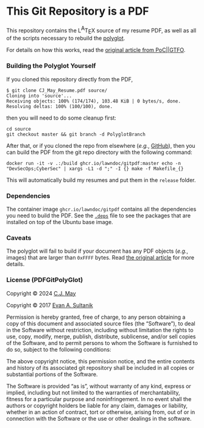 # This Git Repository is a PDF

This repository contains the L<sup><big>A</big></sup>T<sub><big>E</big></sub>X source of my resume PDF, as well as all of the scripts necessary to rebuild the [polyglot](https://en.wikipedia.org/wiki/Polyglot_(computing)).

For details on how this works, read the [original article from PoC||GTFO](https://www.sultanik.com/pocorgtfo/pocorgtfo15.pdf#page=60).

### Building the Polyglot Yourself

If you cloned this repository directly from the PDF,

```
$ git clone CJ_May_Resume.pdf source/
Cloning into 'source'...
Receiving objects: 100% (174/174), 103.48 KiB | 0 bytes/s, done.
Resolving deltas: 100% (100/100), done.
```
then you will need to do some cleanup first:
```
cd source
git checkout master && git branch -d PolyglotBranch
```
After that, or if you cloned the repo from elsewhere (*e.g.*, [GitHub](https://github.com/lawndoc/resume)), then you can build the PDF from the git repo directory with the following command:

```
docker run -it -v .:/build ghcr.io/lawndoc/gitpdf:master echo -n "DevSecOps;CyberSec" | xargs -L1 -d ";" -I {} make -f Makefile_{}
```

This will automatically build my resumes and put them in the `release` folder.

### Dependencies

The container image `ghcr.io/lawndoc/gitpdf` contains all the dependencies you need to build the PDF. See the [`.deps`](./.deps) file to see the packages that are installed on top of the Ubuntu base image.

### Caveats

The polyglot will fail to build if your document has any PDF objects (*e.g.*, images) that are larger than `0xFFFF` bytes. Read [the original article](https://www.sultanik.com/pocorgtfo/pocorgtfo15.pdf#page=60) for more details.

### License (PDFGitPolyGlot)

Copyright © 2024 [C.J. May](https://cjmay.info)

Copyright © 2017 [Evan A. Sultanik](https://www.sultanik.com/)

Permission is hereby granted, free of charge, to any person obtaining a copy of this document and associated source files (the “Software”), to deal in the Software without restriction, including without limitation the rights to use, copy, modify, merge, publish, distribute, sublicense, and/or sell copies of the Software, and to permit persons to whom the Software is furnished to do so, subject to the following conditions:

The above copyright notice, this permission notice, and the entire contents and history of its associated git repository shall be included in all copies or substantial portions of the Software.

The Software is provided “as is”, without warranty of any kind, express or implied, including but not limited to the warranties of merchantability, fitness for a particular purpose and noninfringement. In no event shall the authors or copyright holders be liable for any claim, damages or liability, whether in an action of contract, tort or otherwise, arising from, out of or in connection with the Software or the use or other dealings in the software.
